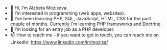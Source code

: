 - 👋 Hi, I’m Alzbeta Mozisova.
- 👀 I’m interested in programming (web apps, websites).
- 🌱 I’ve been learning PHP, SQL, JavaScript, HTML, CSS for the past couple of months. Currently I'm learning PHP frameworks and Doctrine.
- 💞️ I’m looking for an entry job as a PHP developer.
- 📫 How to reach me - if you want to get in touch, you can reach me on LinkedIn: https://www.linkedin.com/in/mozisa/
